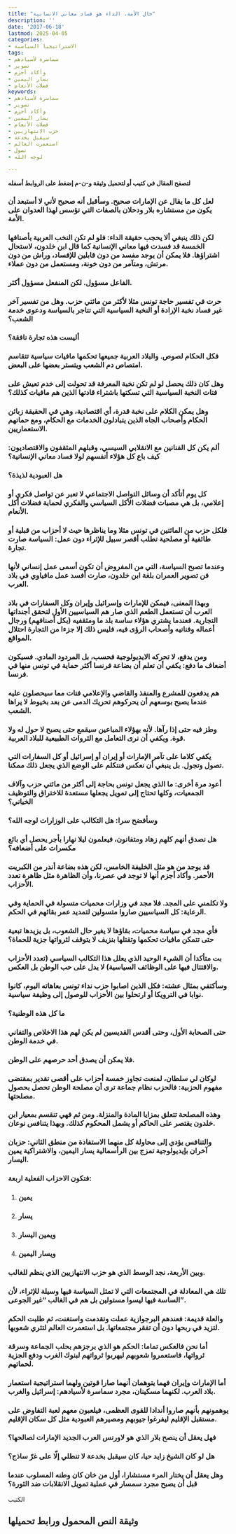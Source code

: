 ```yaml
---
title: "حال الأمة، الداء هو فساد معاني الانسانية"
description: ''
date: '2017-06-18'
lastmod: 2025-04-05
categories:
- الاستراتيجيا السياسية
tags:
- سماسرة لأسيادهم
- تصوير
- وأكاد أجزم
- يسار اليمين
- فضلات الأنعام
keywords:
- سماسرة لأسيادهم
- تصوير
- وأكاد أجزم
- يسار اليمين
- فضلات الأنعام
- حزب الانتهازيين
- سيقبل بخدعة
- استعمرت العالم
- تصول
- لوجه الله

---
```

**لتصفح المقال في كتيب أو لتحميل وثيقة و-ن-م إضغط على الروابط أسفله**

### لعل كل ما يقال عن الإمارات صحيح. وسأقبل أنه صحيح لأني لا أستبعد أن يكون من مستشاره بلار ودحلان بالصفات التي تؤسس لهذا العدوان على الأمة.

### لكن ذلك ينبغي ألا يحجب حقيقة الداء: فلو لم تكن النخب العربية بأصنافها الخمسة قد فسدت فيها معاني الإنسانية كما قال ابن خلدون، لاستحال اشتراؤها. فلا يمكن أن يوجد مفسد من دون قابلين للإفساد، وراش من دون مرتش، ومتآمر من دون خونة، ومستعمل من دون عملاء.

### الفاعل مسؤول. لكن المنفعل مسؤول أكثر.

### حرت في تفسير حاجة تونس مثلا لأكثر من مائتي حزب. وهل من تفسير آخر غير فساد نخبة الإرادة أو النخبة السياسية التي تتاجر بالسياسة ودعوى خدمة الشعب؟

### أليست هذه تجارة نافقة؟

### فكل الحكام لصوص. والبلاد العربية جميعها تحكمها مافيات سياسية تتقاسم امتصاص دم الشعب ويتستر بعضها على البعض.

### وهل كان ذلك يحصل لو لم تكن نخبة المعرفة قد تحولت إلى خدم تعيش على فتات النخبة السياسية التي تسكتها باشتراء قادتها الذين هم مافيات كذلك؟

### وهل يمكن الكلام على نخبة قدرة، أي اقتصادية، وهي في الحقيقة زبائن الحكام وأصحاب الجاه الذين يتبادلون الخدمات مع الحكام، ومع حماتهم الاستعماريين.

### ألم يكن كل الفنانين مع الانقلابي السيسي، وقبلهم المثقفون والاقتصاديون: كيف باع كل هؤلاء أنفسهم لولا فساد معاني الإنسانية؟

### هل العبودية لذيذة؟

### كل يوم أتأكد أن وسائل التواصل الاجتماعي لا تعبر عن تواصل فكري أو إعلامي، بل هي مصبات فضلات الأكل السياسي والفكري لحماية فضلات أكل الأنعام.

### فلكل حزب من المائتين في تونس مثلا وما يناظرها حيث لا أحزاب من قبلية أو طائفية أو مصلحية تطلب أقصر سبيل للإثراء دون عمل: السياسة صارت تجارة.

### وعندما تصبح السياسة، التي من المفروض أن تكون أسمى عمل إنساني لأنها فن تصوير العمران بلغة ابن خلدون، صارت أفسد عمل مافياوي في بلاد العرب.

### وبهذا المعنى، فيمكن للإمارات وإسرائيل وإيران وكل السفارات في بلاد العرب أن تستعمل الطعم الذي صار هم السياسيين الأول لتحقق أجنداتها التجارية. فعندما يشتري هؤلاء ساسة بلد ما ومثقفيه (بكل أصنافهم) ورجال أعماله وفنانيه وأصحاب الرؤى فيه، فليس ذلك إلا جزءا من التجارة احتلال المواقع.

### ومن يدفع، لا تحركه الايديولوجية فحسب، بل المردود المادي. فسيكون أضعاف ما دفع: يكفي أن تعلم أن بضاعة فرنسا أكثر حماية في تونس منها في فرنسا.

### هم يدفعون للمشرع والمنفذ والقاضي والإعلامي فتات مما سيحصلون عليه عندما يصبح بوسعهم أن يحركوهم تحريك الدمى عن بعد بخيوط لا يراها الشعب.

### وطز فيه حتى إذا رآها. لأنه بهؤلاء المباعين سيقمع حتى يصبح لا حول له ولا قوة. ويكفي أن نرى التعامل مع الثروات الطبيعية للبلاد العربية.

### يكفي كلاما على تآمر الإمارات أو إيران أو إسرائيل أو كل السفارات التي تصول وتجول. بل ينبغي أن نعكس فنتكلم على الوضع الذي يجعل ذلك ممكنا.

### أعود مرة أخرى: ما الذي يجعل تونس بحاجة إلى أكثر من مائتي حزب وآلاف الجمعيات، وكلها تحتاج إلى تمويل يجعلها مستعدة للاختراق والتوظيف الخياني؟

### وسأفضح سرا: هل التكالب على الوزارات لوجه الله؟

### هل نصدق أنهم كلهم زهاد ومتفانون، فيعلمون ليلا نهارا بأجر يحصل أي بائع مكسرات على أضعافه؟

### قد يوجد من هو مثل الخليفة الخامس، لكن هذه بضاعة أندر من الكبريت الأحمر. وأكاد أجزم أنها لا توجد في عصرنا، وأن الظاهرة مثل ظاهرة تعدد الأحزاب.

### ولا تكلمني على المجد. فلا مجد في وزارات محميات متسولة في الحماية وفي الرعاية: كل السياسيين صاروا متسولين لتمديد عمر بقائهم في الحكم.

### فأي مجد في سياسة محميات، بقاؤها لا يغير حال الشعوب، بل يزيدها تبعية حتى تتمكن مافيات تحكمها وتقتلها بنزيف لا يتوقف لثرواتها جزية للحماة؟

### بت متأكدا أن الشيء الوحيد الذي يعلل هذا التكالب السياسي (تعدد الأحزاب والاقتتال فيها على الوظائف السياسية) لا يدل على حب الوطن بل العكس.

### وسأكتفي بمثال عشته: فكل الذين اصابوا حزب نداء تونس بعاهاته اليوم، كانوا نوابا في الترويكا أو ارتحلوا بين الأحزاب للوصول إلى وظيفة سياسية.

### ما كل هذه الوطنية؟

### حتى الصحابة الأول، وحتى أقدس القديسين لم يكن لهم هذا الاخلاص والتفاني في خدمة الوطن.

### فلا يمكن أن يصدق أحد حرصهم على الوطن.

### لوكان لي سلطان، لمنعت تجاوز خمسة أحزاب على أقصى تقدير بمقتضى مفهوم الحزبية: فالحزب نظام جماعة ترى أن مصلحة الوطن تحصل بحصول مصلحتها.

### وهذه المصلحة تتعلق بمزايا المادة والمنزلة. ومن ثم فهي تنقسم بمعيار ابن خلدون يقتصر على الحاكم أو يشمل المحكوم كذلك. وبهذا يتنافس نوعان.

### والتنافس يؤدي إلى محاولة كل منهما الاستفادة من منطق الثاني: حزبان آخران بإيديولوجية تمزج بين الرأسمالية يسار اليمين، والاشتراكية يمين اليسار.

### فتكون الاحزاب الفعلية اربعة:

1. ### يمين
2. ### يسار
3. ### ويمين اليسار
4. ### ويسار اليمين

### وبين الأربعة، نجد الوسط الذي هو حزب الانتهازيين الذي ينظم للغالب.

### تلك هي المعادلة في المجتمعات التي لا تمثل السياسة فيها وسيلة للإثراء، لأن الساسة فيها ليسوا مستولين بل هم في الغالب “غير الجوعى”.

### والعلة قديمة: فعندهم البرجوازية عملت وتقدمت واستغنت، ثم طلبت الحكم لتزيد في ربحها دون أن تفقر مجتمعاتها. بل استعمرت العالم لتثري شعوبها.

### أما نحن فالعكس تماما: الحكم هو الذي برجزهم بحلب الجماعة وسرقة ثرواتها، فاستعمروا شعوبهم ليهربوا ثرواتهم لبنوك الغرب ودفع الجزية لحماتهم.

### أما الإمارات وإيران فهما يتوهمان أنهما صارا قوتين ولهما استراتيجية استعمار بلاد العرب. لكنهما مسكينان، مجرد سماسرة لأسيادهم: إسرائيل والغرب.

### يوهمونهم بأنهم صاروا أندادا للقوى العظمى، فيلعبون معهم لعبة التفاوض على مستقبل الإقليم ليفرغوا جيوبهم ومصيرهم العبودية مثل كل سكان الإقليم.

### فهل يعقل أن ينصح بلار الذي هو لاورنس العرب الجديد الإمارات لصالحها؟

### هل لو كان الشيخ زايد حيا، كان سيقبل بخدعة لا تنطلي إلّا على غرّ ساذج؟

### وهل يعقل أن يختار المرء مستشارا، أول من خان كان وطنه المسلوب عندما قبل أن يصبح مجرد سمسار في عملية تمويل الانقلابات ضد الثورة؟

الكتيب

## وثيقة النص المحمول ورابط تحميلها

###
